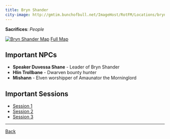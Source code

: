```yaml
---
title: Bryn Shander
city-image: http://gmtim.bunchofbull.net/ImageHost/RotFM/Locations/bryn-shander-shield.png
---
```

**Sacrifices**: _People_

[![Bryn Shander Map](http://gmtim.bunchofbull.net/ImageHost/RotFM/Locations/bryn-shander-map-small.jpg)](http://gmtim.bunchofbull.net/ImageHost/RotFM/Locations/bryn-shander-map.jpg)
[Full Map](http://gmtim.bunchofbull.net/ImageHost/RotFM/Locations/bryn-shander-map.jpg)

## Important NPCs
- **Speaker Duvessa Shane** - 
  <span class="subtext">Leader of Bryn Shander</span>
- **Hlin Trollbane** - 
  <span class="subtext">Dwarven bounty hunter</span>
- **Mishann** - 
  <span class="subtext">Elven worshipper of Amaunator the Morninglord</span>

## Important Sessions
- [Session 1](../past-sessions.md#session-1-012423)
- [Session 2](../past-sessions.md#session-2-013123)
- [Session 3](../past-sessions.md#session-3-020723)

---
[Back](./locations.md)